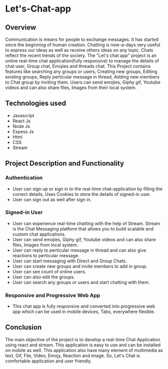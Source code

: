 # Let's-Chat-app
## Overview
Communication is means for people to exchange messages. It has started since the beginning of human creation. Chatting is now-a-days very useful to express our ideas as well as receive others ideas on any topic. Chats reflect the recent trends of the society. The "Let's chat app" project is an online real-time chat application(fully responsive) to manage the details of chat user, Group chat, Emojies and threads chat. This Project contains features like searching any groups or users, Creating new groups, Editing existing groups, Reply perticular message in thread, Adding new members to Chat group by inviting them. Users can send emojies, Giphy gif, Youtube videos and can also share files, Images from their local system. 

## Technologies used
* Javascript
* React Js
* Node Js
* Expess Js
* Html
* CSS
* Stream

## Project Description and Functionality
### Authentication
* User can sign up or sign in to the real-time chat-application by filling the correct details, Uses Cookies to store the details of signed-in user.
* User can sign out as well after sign in.

### Signed-in User
* User can experience real-time chatting with the help of Stream. Stream is the Chat Messaging platform that allows you to build scalable and custom chat applications.
* User can send emojies, Giphy gif, Youtube videos and can also share files, Images from local system.
* User can reply to perticular message in thread and can also give reactions to perticular message.
* User can start messaging with Direct and Group Chats.
* User can create new groups and invite members to add in group.
* User can see count of online users.
* User can also edit the groups.
* User can search any groups or users and start chatting with them.

### Responsive and Progressive Web App
* This chat app is fully responsive and converted into progressive web app which can be used in mobile devices, Tabs, everywhere flexible.

## Conclusion
The main objective of the project is to develop a real-time Chat Application using react and stream. This application is easy to use and can be installed on mobile as well. This application also have many element of multimedia as text, Gif, File, Video, Emojy, Reaction and image. 
So, Let's Chat is comfortable application and user friendly.  
